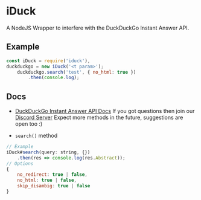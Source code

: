 # iDuck
A NodeJS Wrapper to interfere with the DuckDuckGo Instant Answer API.

## Example
```js
const iDuck = require('iduck'),
duckduckgo = new iDuck('<t param>');
    duckduckgo.search('test', { no_html: true })
        .then(console.log);
```

## Docs
* [DuckDuckGo Instant Answer API Docs](https://api.duckduckgo.com/api)
If you got questions then join our [Discord Server](https://discord.gg/tqeyYrS43A)
Expect more methods in the future, suggestions are open too :)

* `search()` method
```js
// Example
iDuck#search(query: string, {})
    .then(res => console.log(res.Abstract));
// Options
{
    no_redirect: true | false,
    no_html: true | false,
    skip_disambig: true | false
}
```